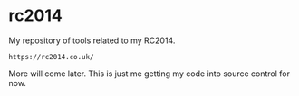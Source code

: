 # rc2014

My repository of tools related to my RC2014.

`https://rc2014.co.uk/`

More will come later. This is just me getting my code into source control for now.
